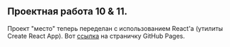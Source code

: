 ## Проектная работа 10 & 11.

Проект "место" теперь переделан с использованием React'а (утилиты Create React App). Вот [ссылка](https://sanisimov98.github.io/mesto-react/) на страничку GitHub Pages.
